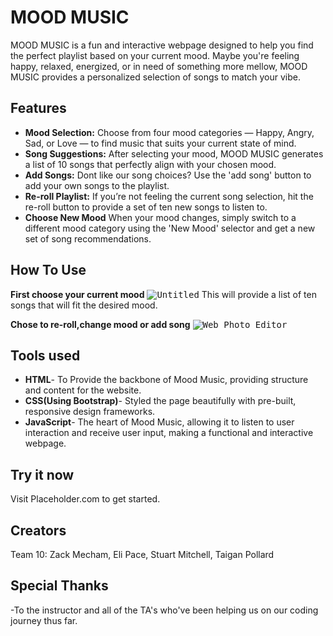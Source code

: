 # MOOD MUSIC
MOOD MUSIC is a fun and interactive webpage designed to help you find the perfect playlist based on your current mood. Maybe you're feeling happy, relaxed, energized, or in need of something more mellow, MOOD MUSIC provides a personalized selection of songs to match your vibe.
## Features
- **Mood Selection:** Choose from four mood categories — Happy, Angry, Sad, or Love — to find music that suits your current state of mind.
- **Song Suggestions:** After selecting your mood, MOOD MUSIC generates a list of 10 songs that perfectly align with your chosen mood.
- **Add Songs:** Dont like our song choices? Use the 'add song' button to add your own songs to the playlist.
- **Re-roll Playlist:** If you’re not feeling the current song selection, hit the re-roll button to provide a set of ten new songs to listen to.
- **Choose New Mood** When your mood changes, simply switch to a different mood category using the 'New Mood' selector and get a new set of song recommendations.
## How To Use
**First choose your current mood**
<kbd>![Untitled](https://github.com/user-attachments/assets/967bc88c-8709-463d-967d-1b2350d28b4c)</kbd>
This will provide a list of ten songs that will fit the desired mood.

**Chose to re-roll,change mood or add song**
<kbd>![Web_Photo_Editor](https://github.com/user-attachments/assets/531e2ffc-91a4-462f-be1d-6b1713b87cfe)
</kbd>

## Tools used
- **HTML**- To Provide the backbone of Mood Music, providing structure and content for the website.
- **CSS(Using Bootstrap)**- Styled the page beautifully with pre-built, responsive design frameworks.
- **JavaScript**- The heart of Mood Music, allowing it to listen to user interaction and receive user input, making a functional and interactive webpage.

## Try it now
Visit Placeholder.com to get started.

## Creators
   Team 10:
   Zack Mecham,
    Eli Pace,
  Stuart Mitchell,
   Taigan Pollard
## Special Thanks
-To the instructor and all of the TA's who've been helping us on our coding journey thus far.
